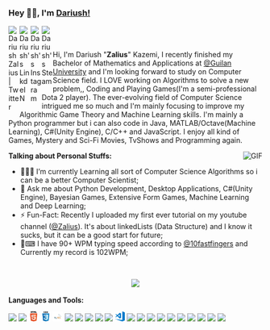 ### Hey 👋🏽, I'm [Dariush!](https://www.linkedin.com/in/dariush-kazemi/)


<a href="https://twitter.com/Dariush_Zalius">
  <img align="left" alt="Dariush Zalius | Twitter" width="22px" src="https://cdn.jsdelivr.net/npm/simple-icons@v3/icons/twitter.svg" /> 
</a>
<a href="https://www.linkedin.com/in/dariush-kazemi/">
  <img align="left" alt="Dariush's LinkdeIN" width="22px" src="https://cdn.jsdelivr.net/npm/simple-icons@v3/icons/linkedin.svg" />
</a>
<a href="https://www.instagram.com/dariush.zalius/">
  <img align="left" alt="Dariush's Instagram" width="22px" src="https://cdn.jsdelivr.net/npm/simple-icons@v3/icons/instagram.svg" />
</a>
<a href="https://steamcommunity.com/id/2581077743/">
  <img align="left" alt="Dariush's Steam" width="22px" src="https://cdn.jsdelivr.net/npm/simple-icons@v3/icons/steam.svg" />
</a>

<br />
<br />

Hi, I'm Dariush "**Zalius**" Kazemi, I recently finished my Bachelor of Mathematics and Applications at [@Guilan University](https://guilan.ac.ir/en/) and 
I'm looking forward to study on Computer Science field.
I LOVE working on Algorithms to solve a new problem,, Coding and Playing Games(I'm a semi-professional Dota 2 player). The ever-evolving field of Computer Science intrigued me so much and I'm mainly focusing to improve my Algorithmic Game Theory and Machine Learning skills.
 I'm mainly a Python programmer but i can also code in Java, MATLAB/Octave(Machine Learning), C#(Unity Engine), C/C++ and JavaScript.
I enjoy all kind of Games, Mystery and Sci-Fi Movies, TvShows and Programming again.

  <img align="right" alt="GIF" src="https://media.giphy.com/media/836HiJc7pgzy8iNXCn/giphy.gif" />
  
**Talking about Personal Stuffs:**

- 👨🏽‍🌱 I’m currently Learning all sort of Computer Science Algorithms so i can be a better Computer Scientist; 
- 💬 Ask me about Python Development, Desktop Applications, C#(Unity Engine), Bayesian Games, Extensive Form Games, Machine Learning and Deep Learning;
- ⚡️ Fun-Fact: Recently I uploaded my first ever tutorial on my youtube channel ([@Zalius](https://www.youtube.com/channel/UCb5_YFrbtDoHUZDyVsBK-mA)). It's about linkedLists (Data Structure) and I know it sucks, but it can be a good start for future;
- 📝⌨ I have 90+ WPM typing speed according to [@10fastfingers](https://10fastfingers.com/typing-test/english) and Currently my record is 102WPM;

<!-- ![WPM97](https://user-images.githubusercontent.com/45942833/122330390-596f6680-cf48-11eb-91b8-b6baff4b1f36.png) -->

<br />
<p align="center">
  <img  src="https://user-images.githubusercontent.com/45942833/123958199-ff4bb800-d9c1-11eb-8c1f-bc8dc7ddb440.png">
</p>

**Languages and Tools:**  


<code><img height="20" src="https://img.icons8.com/color/48/4a90e2/python.png"></code>
<code><img height="20" src="https://upload.wikimedia.org/wikipedia/commons/1/1d/PyCharm_Icon.svg"></code>
<code><img height="20" src="https://raw.githubusercontent.com/github/explore/80688e429a7d4ef2fca1e82350fe8e3517d3494d/topics/html/html.png"></code>
<code><img height="20" src="https://raw.githubusercontent.com/github/explore/5c058a388828bb5fde0bcafd4bc867b5bb3f26f3/topics/css/css.png"></code>
<code><img height="20" src="https://raw.githubusercontent.com/github/explore/80688e429a7d4ef2fca1e82350fe8e3517d3494d/topics/mysql/mysql.png"></code>
<code><img height="20" src="https://img.icons8.com/color/48/000000/java-coffee-cup-logo.png"></code>
<code><img height="20" src="https://img.icons8.com/color/48/4a90e2/c-programming.png"></code>
<code><img height="20" src="https://upload.wikimedia.org/wikipedia/commons/1/13/C-Sharp.png"></code>
<code><img height="20" src="https://cdn.freebiesupply.com/logos/large/2x/eclipse-11-logo-png-transparent.png"></code>
<code><img height="20" src="https://upload.wikimedia.org/wikipedia/commons/9/98/Apache_NetBeans_Logo.svg"></code>
<code><img height="20" src="https://raw.githubusercontent.com/github/explore/80688e429a7d4ef2fca1e82350fe8e3517d3494d/topics/visual-studio-code/visual-studio-code.png"></code>
<code><img height="20" src="https://upload.wikimedia.org/wikipedia/commons/6/6a/Gnu-octave-logo.svg"></code>
<code><img height="20" src="https://upload.wikimedia.org/wikipedia/commons/2/21/Matlab_Logo.png"></code>
<code><img height="20" src="https://upload.wikimedia.org/wikipedia/commons/1/19/Unity_Technologies_logo.svg"></code>
<code><img height="20" src="https://upload.wikimedia.org/wikipedia/commons/d/d2/Minitab_Logo.svg"></code>
<code><img height="20" src="https://upload.wikimedia.org/wikipedia/en/d/dc/Cisco_Packet_Tracer_Icon.png"></code>
<code><img height="20" src="https://upload.wikimedia.org/wikipedia/commons/f/fd/Microsoft_Office_Word_%282019%E2%80%93present%29.svg"></code>
<code><img height="20" src="https://upload.wikimedia.org/wikipedia/commons/3/34/Microsoft_Office_Excel_%282019%E2%80%93present%29.svg"></code>
<code><img height="20" src="https://upload.wikimedia.org/wikipedia/commons/d/d9/PowerPoint_hi-res_icon_%282019%29.svg"></code>
<code><img height="20" src="https://upload.wikimedia.org/wikipedia/commons/thumb/e/e6/Python_and_Qt.svg/1964px-Python_and_Qt.svg.png"></code>
<code><img height="20" src="https://upload.wikimedia.org/wikipedia/commons/5/58/Kivy_logo.png"></code>


